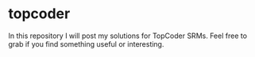 # topcoder

In this repository I will post my solutions for TopCoder SRMs.
Feel free to grab if you find something useful or interesting.
